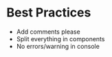 # Best Practices

-   Add comments please
-   Split everything in components
-   No errors/warning in console
